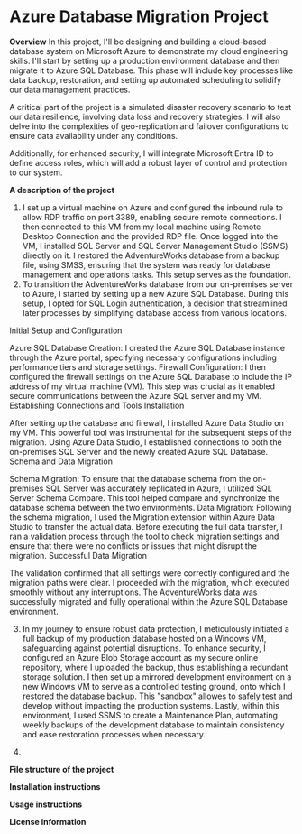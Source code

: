 # Azure Database Migration Project
**Overview**
In this project, I'll be designing and building a cloud-based database system on Microsoft Azure to demonstrate my cloud engineering skills. I'll start by setting up a production environment database and then migrate it to Azure SQL Database. This phase will include key processes like data backup, restoration, and setting up automated scheduling to solidify our data management practices.

A critical part of the project is a simulated disaster recovery scenario to test our data resilience, involving data loss and recovery strategies. I will also delve into the complexities of geo-replication and failover configurations to ensure data availability under any conditions.

Additionally, for enhanced security, I will integrate Microsoft Entra ID to define access roles, which will add a robust layer of control and protection to our system.

**A description of the project**
1. I set up a virtual machine on Azure and configured the inbound rule to allow RDP traffic on port 3389, enabling secure remote connections. I then connected to this VM from my local machine using Remote Desktop Connection and the provided RDP file. Once logged into the VM, I installed SQL Server and SQL Server Management Studio (SSMS) directly on it. I restored the AdventureWorks database from a backup file, using SMSS, ensuring that the system was ready for database management and operations tasks. This setup serves as the foundation.
2. To transition the AdventureWorks database from our on-premises server to Azure, I started by setting up a new Azure SQL Database. During this setup, I opted for SQL Login authentication, a decision that streamlined later processes by simplifying database access from various locations.

Initial Setup and Configuration

Azure SQL Database Creation: I created the Azure SQL Database instance through the Azure portal, specifying necessary configurations including performance tiers and storage settings.
Firewall Configuration: I then configured the firewall settings on the Azure SQL Database to include the IP address of my virtual machine (VM). This step was crucial as it enabled secure communications between the Azure SQL server and my VM.
Establishing Connections and Tools Installation

After setting up the database and firewall, I installed Azure Data Studio on my VM. This powerful tool was instrumental for the subsequent steps of the migration.
Using Azure Data Studio, I established connections to both the on-premises SQL Server and the newly created Azure SQL Database.
Schema and Data Migration

Schema Migration: To ensure that the database schema from the on-premises SQL Server was accurately replicated in Azure, I utilized SQL Server Schema Compare. This tool helped compare and synchronize the database schema between the two environments.
Data Migration: Following the schema migration, I used the Migration extension within Azure Data Studio to transfer the actual data. Before executing the full data transfer, I ran a validation process through the tool to check migration settings and ensure that there were no conflicts or issues that might disrupt the migration.
Successful Data Migration

The validation confirmed that all settings were correctly configured and the migration paths were clear. I proceeded with the migration, which executed smoothly without any interruptions. The AdventureWorks data was successfully migrated and fully operational within the Azure SQL Database environment.

3. In my journey to ensure robust data protection, I meticulously initiated a full backup of my production database hosted on a Windows VM, safeguarding against potential disruptions. To enhance security, I configured an Azure Blob Storage account as my secure online repository, where I uploaded the backup, thus establishing a redundant storage solution. I then set up a mirrored development environment on a new Windows VM to serve as a controlled testing ground, onto which I restored the database backup. This "sandbox" allowes to safely test and develop without impacting the production systems. Lastly, within this environment, I used SSMS to create a Maintenance Plan, automating weekly backups of the development database to maintain consistency and ease restoration processes when necessary.
   
4. 

**File structure of the project**

**Installation instructions**

**Usage instructions**

**License information**